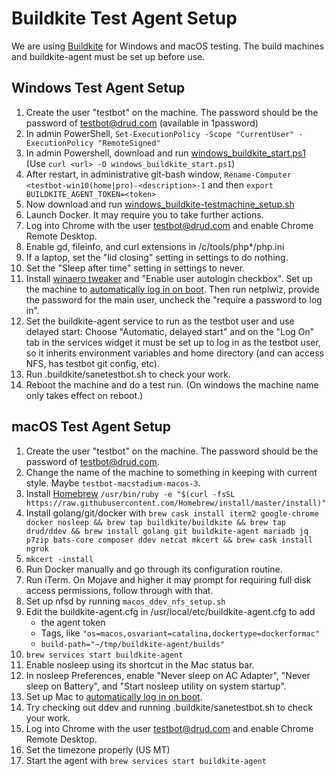 # Buildkite Test Agent Setup

We are using [Buildkite](https://buildkite.com/drud) for Windows and macOS testing. The build machines and buildkite-agent must be set up before use.

## Windows Test Agent Setup

1. Create the user "testbot" on the machine. The password should be the password of testbot@drud.com (available in 1password)
2. In admin PowerShell, `Set-ExecutionPolicy -Scope "CurrentUser" -ExecutionPolicy "RemoteSigned"`
3. In admin Powershell, download and run [windows_buildkite_start.ps1](scripts/windows_buildkite_start.ps1) (Use `curl <url> -O windows_buildkite_start.ps1`)
4. After restart, in administrative git-bash window, `Rename-Computer <testbot-win10(home|pro)-<description>-1` and then `export BUILDKITE_AGENT_TOKEN=<token>`
5. Now download and run [windows_buildkite-testmachine_setup.sh](scripts/windows_buildkite_setup.sh)
6. Launch Docker. It may require you to take further actions.
7. Log into Chrome with the user testbot@drud.com and enable Chrome Remote Desktop.
8. Enable gd, fileinfo, and curl extensions in /c/tools/php*/php.ini
9. If a laptop, set the "lid closing" setting in settings to do nothing.
10. Set the "Sleep after time" setting in settings to never.
11. Install [winaero tweaker](https://winaero.com/request.php?1796) and "Enable user autologin checkbox". Set up the machine to [automatically log in on boot](https://www.cnet.com/how-to/automatically-log-in-to-your-windows-10-pc/).  Then run netplwiz, provide the password for the main user, uncheck the "require a password to log in".
12. Set the buildkite-agent service to run as the testbot user and use delayed start: Choose "Automatic, delayed start" and on the "Log On" tab in the services widget it must be set up to log in as the testbot user, so it inherits environment variables and home directory (and can access NFS, has testbot git config, etc).
13. Run .buildkite/sanetestbot.sh to check your work.
14. Reboot the machine and do a test run. (On windows the machine name only takes effect on reboot.)

## macOS Test Agent Setup

1. Create the user "testbot" on the machine. The password should be the password of testbot@drud.com.
2. Change the name of the machine to something in keeping with current style. Maybe `testbot-macstadium-macos-3`.
3. Install [Homebrew](https://brew.sh/) `/usr/bin/ruby -e "$(curl -fsSL https://raw.githubusercontent.com/Homebrew/install/master/install)"`
4. Install golang/git/docker with `brew cask install iterm2 google-chrome  docker nosleep && brew tap buildkite/buildkite && brew tap drud/ddev && brew install golang git buildkite-agent mariadb jq p7zip bats-core composer ddev netcat mkcert && brew cask install ngrok`
5. `mkcert -install`
6. Run Docker manually and go through its configuration routine.
7. Run iTerm. On Mojave and higher it may prompt for requiring full disk access permissions, follow through with that.
8. Set up nfsd by running `macos_ddev_nfs_setup.sh`
9. Edit the buildkite-agent.cfg in /usr/local/etc/buildkite-agent.cfg to add
    * the agent token
    * Tags, like `"os=macos,osvariant=catalina,dockertype=dockerformac"`
    * `build-path="~/tmp/buildkite-agent/builds"`
10. `brew services start buildkite-agent`
11. Enable nosleep using its shortcut in the Mac status bar.
12. In nosleep Preferences, enable "Never sleep on AC Adapter", "Never sleep on Battery", and "Start nosleep utility on system startup".
13. Set up Mac to [automatically log in on boot](https://support.apple.com/en-us/HT201476).
14. Try checking out ddev and running .buildkite/sanetestbot.sh to check your work.
15. Log into Chrome with the user testbot@drud.com and enable Chrome Remote Desktop.
16. Set the timezone properly (US MT)
17. Start the agent with `brew services start buildkite-agent`
